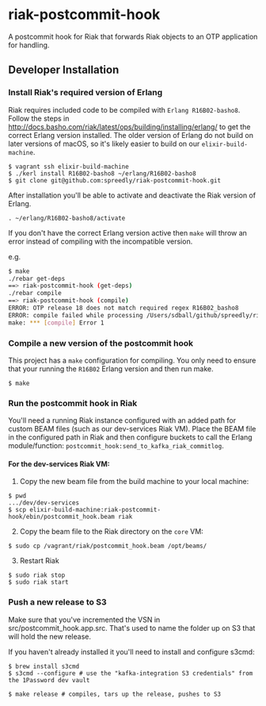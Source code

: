# riak-postcommit-hook

A postcommit hook for Riak that forwards Riak objects to an OTP application for handling.

## Developer Installation

### Install Riak's required version of Erlang

Riak requires included code to be compiled with `Erlang R16B02-basho8`.
Follow the steps in
http://docs.basho.com/riak/latest/ops/building/installing/erlang/ to get
the correct Erlang version installed. The older version of Erlang do not
build on later versions of macOS, so it's likely easier to build on our
`elixir-build-machine`.

```
$ vagrant ssh elixir-build-machine
$ ./kerl install R16B02-basho8 ~/erlang/R16B02-basho8
$ git clone git@github.com:spreedly/riak-postcommit-hook.git
```

After installation you'll be able to activate and deactivate the Riak version of Erlang.

```
. ~/erlang/R16B02-basho8/activate
```

If you don't have the correct Erlang version active then `make` will throw an error instead of compiling with the incompatible version.

e.g.

```bash
$ make
./rebar get-deps
==> riak-postcommit-hook (get-deps)
./rebar compile
==> riak-postcommit-hook (compile)
ERROR: OTP release 18 does not match required regex R16B02_basho8
ERROR: compile failed while processing /Users/sdball/github/spreedly/riak-postcommit-hook: rebar_abort
make: *** [compile] Error 1
```

### Compile a new version of the postcommit hook

This project has a `make` configuration for compiling. You only need to ensure that your running the `R16B02` Erlang version and then run make.

```
$ make
```

### Run the postcommit hook in Riak

You'll need a running Riak instance configured with an added path for custom BEAM files (such as our dev-services Riak VM). Place the BEAM file in the configured path in Riak and then configure buckets to call the Erlang module/function: `postcommit_hook:send_to_kafka_riak_commitlog`.

#### For the dev-services Riak VM:

1. Copy the new beam file from the build machine to your local machine:

```
$ pwd
.../dev/dev-services
$ scp elixir-build-machine:riak-postcommit-hook/ebin/postcommit_hook.beam riak
```

2. Copy the beam file to the Riak directory on the `core` VM:

```
$ sudo cp /vagrant/riak/postcommit_hook.beam /opt/beams/
```

3. Restart Riak

```
$ sudo riak stop
$ sudo riak start
```

### Push a new release to S3

Make sure that you've incremented the VSN in src/postcommit_hook.app.src. That's used to name the folder up on S3 that will hold the new release.

If you haven't already installed it you'll need to install and configure s3cmd:

```
$ brew install s3cmd
$ s3cmd --configure # use the "kafka-integration S3 credentials" from the 1Password dev vault
```

```
$ make release # compiles, tars up the release, pushes to S3
```

